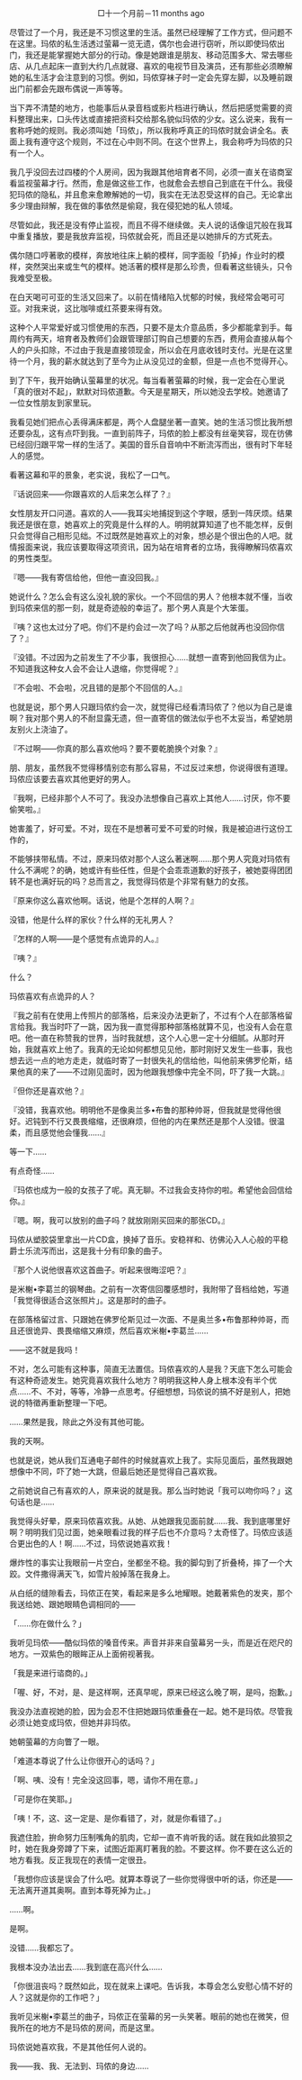 <p align="center">□十一个月前－11 months ago</p>

尽管过了一个月，我还是不习惯这里的生活。虽然已经理解了工作方式，但问题不在这里。玛侬的私生活透过萤幕一览无遗，偶尔也会进行窃听，所以即使玛侬出门，我还是能掌握她大部分的行动。像是她跟谁是朋友、移动范围多大、常去哪些店、从几点起床一直到大约几点就寝、喜欢的电视节目及演员，还有那些必须瞭解她的私生活才会注意到的习惯。例如，玛侬穿袜子时一定会先穿左脚，以及睡前跟出门前都会先跟布偶说一声等等。

当下弄不清楚的地方，也能事后从录音档或影片档进行确认，然后把感觉需要的资料整理出来，口头传达或直接把资料交给那名貌似玛侬的少女。这么说来，我有一套称呼她的规则。我必须叫她「玛侬」，所以我称呼真正的玛侬时就会讲全名。表面上我有遵守这个规则，不过在心中则不同。在这个世界上，我会称呼为玛侬的只有一个人。

我几乎没回去过四楼的个人房间，因为我跟其他培育者不同，必须一直关在谘商室看监视萤幕才行。然而，愈是做这些工作，也就愈会去想自己到底在干什么。我侵犯玛侬的隐私，并且愈来愈瞭解她的一切，我实在无法忍受这样的自己。无论拿出多少理由辩解，我在做的事依然是偷窥，我在侵犯她的私人领域。

尽管如此，我还是没有停止监视，而且不得不继续做。夫人说的话像诅咒般在我耳中重复播放，要是我放弃监视，玛侬就会死，而且还是以她排斥的方式死去。

偶尔随口哼著歌的模样，奔放地往床上躺的模样，同字面般「扔掉」作业时的模样，突然哭出来或生气的模样。她活著的模样是那么珍贵，但看著这些镜头，只令我难受至极。

在白天喝可可亚的生活又回来了。以前在情绪陷入忧郁的时候，我经常会喝可可亚。对我来说，这比咖啡或红茶要来得有效。

这种个人平常爱好或习惯使用的东西，只要不是太介意品质，多少都能拿到手。每周约有两天，培育者及教师们会跟管理部订购自己想要的东西，费用会直接从每个人的户头扣除，不过由于我是直接领现金，所以会在月底收钱时支付。光是在这里待一个月，我的薪水就达到了至今为止从没见过的金额，但是一点也不觉得开心。

到了下午，我开始确认萤幕里的状况。每当看著萤幕的时候，我一定会在心里说「真的很对不起」，默默对玛侬道歉。今天是星期天，所以她没去学校。她邀请了一位女性朋友到家里玩。

我看见她们把点心丢得满床都是，两个人盘腿坐著一直笑。她的生活习惯比我所想还要杂乱，这有点吓到我。一直到前阵子，玛侬的脸上都没有丝毫笑容，现在彷佛已经回归跟平常一样的生活了。美国的音乐自音响中不断流泻而出，很有时下年轻人的感觉。

看著这幕和平的景象，老实说，我松了一口气。

『话说回来——你跟喜欢的人后来怎么样了？』

女性朋友开口问道。喜欢的人——我耳尖地捕捉到这个字眼，感到一阵厌烦。结果我还是很在意，她喜欢上的究竟是什么样的人。明明就算知道了也不能怎样，反倒只会觉得自己相形见绌。不过既然是她喜欢上的对象，想必是个很出色的人吧。就情报面来说，我应该要取得这项资讯，因为站在培育者的立场，我得瞭解玛侬喜欢的男性类型。

『嗯——我有寄信给他，但他一直没回我。』

她说什么？怎么会有这么没礼貌的家伙。一个不回信的男人？他根本就不懂，当收到玛侬来信的那一刻，就是奇迹般的幸运了。那个男人真是个大笨蛋。

『咦？这也太过分了吧。你们不是约会过一次了吗？从那之后他就再也没回你信了？』

『没错。不过因为之前发生了不少事，我很担心……就想一直寄到他回我信为止。不知道我这种女人会不会让人退缩，你觉得呢？』

『不会啦、不会啦，况且错的是那个不回信的人。』

也就是说，那个男人只跟玛侬约会一次，就觉得已经看清玛侬了？他以为自己是谁啊？我对那个男人的不耐显露无遗，但一直寄信的做法似乎也不太妥当，希望她朋友别火上浇油了。

『不过啊——你真的那么喜欢他吗？要不要乾脆换个对象？』

朋、朋友，虽然我不觉得移情别恋有那么容易，不过反过来想，你说得很有道理。玛侬应该要去喜欢其他更好的男人。

『我啊，已经非那个人不可了。我没办法想像自己喜欢上其他人……讨厌，你不要偷笑啦。』

她害羞了，好可爱。不对，现在不是想著可爱不可爱的时候，我是被迫进行这份工作的，

不能够挟带私情。不过，原来玛侬对那个人这么著迷啊……那个男人究竟对玛侬有什么不满呢？的确，她或许有些任性，但是个会乖乖道歉的好孩子，被她耍得团团转不是也满好玩的吗？总而言之，我觉得玛侬是个非常有魅力的女孩。

『原来你这么喜欢他啊。话说，他是个怎样的人啊？』

没错，他是什么样的家伙？什么样的无礼男人？

『怎样的人啊——是个感觉有点诡异的人。』

『咦？』

什么？

玛侬喜欢有点诡异的人？

『我之前有在使用上传照片的部落格，后来没办法更新了，不过有个人在部落格留言给我。我当时吓了一跳，因为我一直觉得那种部落格就算不见，也没有人会在意吧。他一直在称赞我的世界，当时我就想，这个人心思一定十分细腻。从那时开始，我就喜欢上他了。我真的无论如何都想见见他，那时刚好又发生一些事，我也想去远一点的地方走走，就临时寄了一封很失礼的信给他，叫他前来佛罗伦斯，结果他真的来了——不过刚见面时，因为他跟我想像中完全不同，吓了我一大跳。』

『但你还是喜欢他？』

『没错，我喜欢他。明明他不是像奥兰多•布鲁的那种帅哥，但我就是觉得他很好。迟钝到不行又畏畏缩缩，还很麻烦，但他的内在果然还是那个人没错。很温柔，而且感觉他会懂我……』

等一下……

有点奇怪……

『玛侬也成为一般的女孩子了呢。真无聊。不过我会支持你的啦。希望他会回信给你。』

『嗯。啊，我可以放别的曲子吗？就放刚刚买回来的那张CD。』

玛侬从塑胶袋里拿出一片CD盒，换掉了音乐。安稳祥和、彷佛沁入人心般的平稳爵士乐流泻而出，这是我十分有印象的曲子。

『那个人说他很喜欢这首曲子。听起来很晦涩吧？』

是米榭•李葛兰的钢琴曲。之前有一次寄信回覆感想时，我附带了音档给她，写道「我觉得很适合这张照片」。这是那时的曲子。

在部落格留过言、只跟她在佛罗伦斯见过一次面、不是奥兰多•布鲁那种帅哥，而且还很诡异、畏畏缩缩又麻烦，然后喜欢米榭•李葛兰……

——这不就是我吗！

不对，怎么可能有这种事，简直无法置信。玛侬喜欢的人是我？天底下怎么可能会有这种奇迹发生。她究竟喜欢我什么地方？明明我这种人身上根本没有半个优点……不、不对，等等，冷静一点思考。仔细想想，玛侬说的搞不好是别人，把她说的特徵再重新整理一下吧。

……果然是我，除此之外没有其他可能。

我的天啊。

也就是说，她从我们互通电子邮件的时候就喜欢上我了。实际见面后，虽然我跟她想像中不同，吓了她一大跳，但最后她还是觉得自己喜欢我。

之前她说自己有喜欢的人，原来说的就是我。那么当时她说「我可以吻你吗？」这句话也是……

我觉得头好晕，原来玛侬喜欢我。从她、从她跟我见面前就……我、我到底哪里好啊？明明我们见过面，她亲眼看过我的样子后也不介意吗？太奇怪了。玛侬应该适合更出色的人！啊……不过，玛侬说她喜欢我！

爆炸性的事实让我眼前一片空白，坐都坐不稳。我的脚勾到了折叠椅，摔了一个大跤。文件撒得满天飞，如雪片般掉落在我身上。

从白纸的缝隙看去，玛侬正在笑，看起来是多么地耀眼。她戴著紫色的发夹，那个我送给她、跟她眼睛色调相同的——

「……你在做什么？」

我听见玛侬——酷似玛侬的嗓音传来。声音并非来自萤幕另一头，而是近在咫尺的地方。一双紫色的眼眸正从上面俯视著我。

「我是来进行谘商的。」

「喔、好，不对，是、是这样啊，还真早呢，原来已经这么晚了啊，是吗，抱歉。」

我没办法直视她的脸，因为会忍不住把她跟玛侬重叠在一起。她不是玛侬。尽管我必须让她变成玛侬，但她并非玛侬。

她朝萤幕的方向瞥了一眼。

「难道本尊说了什么让你很开心的话吗？」

「啊、咦、没有！完全没这回事，嗯，请你不用在意。」

「可是你在笑耶。」

「咦！不，这、这一定是、是你看错了，对，就是你看错了。」

我遮住脸，拚命努力压制嘴角的肌肉，它却一直不肯听我的话。就在我如此狼狈之时，她在我身旁蹲了下来，试图近距离盯著我的脸。不要这样。你不要在这么近的地方看我。反正我现在的表情一定很丑。

「我想你应该是误会了什么吧。就算本尊说了一些你觉得很中听的话，你还是——无法离开道其奥啊。直到本尊死掉为止。」

……啊。

是啊。

没错……我都忘了。

我根本没办法出去……我到底在高兴什么……

「你很沮丧吗？既然如此，现在就来上课吧。告诉我，本尊会怎么安慰心情不好的人？这就是你的工作吧？」

我听见米榭•李葛兰的曲子，玛侬正在萤幕的另一头笑著。眼前的她也在微笑，但我所在的地方不是玛侬的房间，而是这里。

玛侬说她喜欢我，不是其他任何人说的。

我——我、我、无法到、玛侬的身边……


